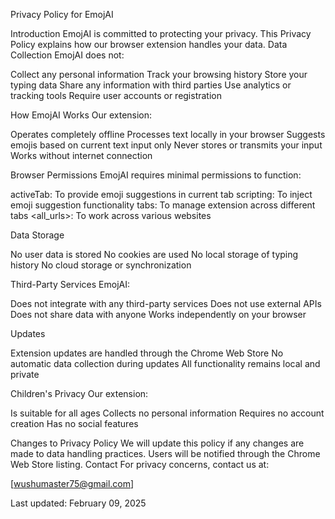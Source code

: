 Privacy Policy for EmojAI

Introduction
EmojAI is committed to protecting your privacy. This Privacy Policy explains how our browser extension handles your data.
Data Collection
EmojAI does not:

Collect any personal information
Track your browsing history
Store your typing data
Share any information with third parties
Use analytics or tracking tools
Require user accounts or registration

How EmojAI Works
Our extension:

Operates completely offline
Processes text locally in your browser
Suggests emojis based on current text input only
Never stores or transmits your input
Works without internet connection

Browser Permissions
EmojAI requires minimal permissions to function:

activeTab: To provide emoji suggestions in current tab
scripting: To inject emoji suggestion functionality
tabs: To manage extension across different tabs
<all_urls>: To work across various websites

Data Storage

No user data is stored
No cookies are used
No local storage of typing history
No cloud storage or synchronization

Third-Party Services
EmojAI:

Does not integrate with any third-party services
Does not use external APIs
Does not share data with anyone
Works independently on your browser

Updates

Extension updates are handled through the Chrome Web Store
No automatic data collection during updates
All functionality remains local and private

Children's Privacy
Our extension:

Is suitable for all ages
Collects no personal information
Requires no account creation
Has no social features

Changes to Privacy Policy
We will update this policy if any changes are made to data handling practices. Users will be notified through the Chrome Web Store listing.
Contact
For privacy concerns, contact us at:

[wushumaster75@gmail.com]

Last updated: February 09, 2025

